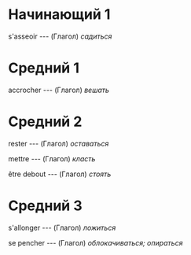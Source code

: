 # Начинающий 1

s'asseoir --- (Глагол)
*садиться*



# Средний 1

accrocher --- (Глагол)
*вешать*



# Средний 2

rester --- (Глагол)
*оставаться*



mettre --- (Глагол)
*класть*



être debout --- (Глагол)
*стоять*



# Средний 3

s'allonger --- (Глагол)
*ложиться*



se pencher --- (Глагол)
*облокачиваться; опираться*